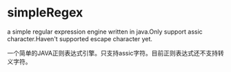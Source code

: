 # simpleRegex
a simple regular expression engine written in java.Only support assic character.Haven't supported escape character yet.


一个简单的JAVA正则表达式引擎。只支持assic字符。目前正则表达式还不支持转义字符。
